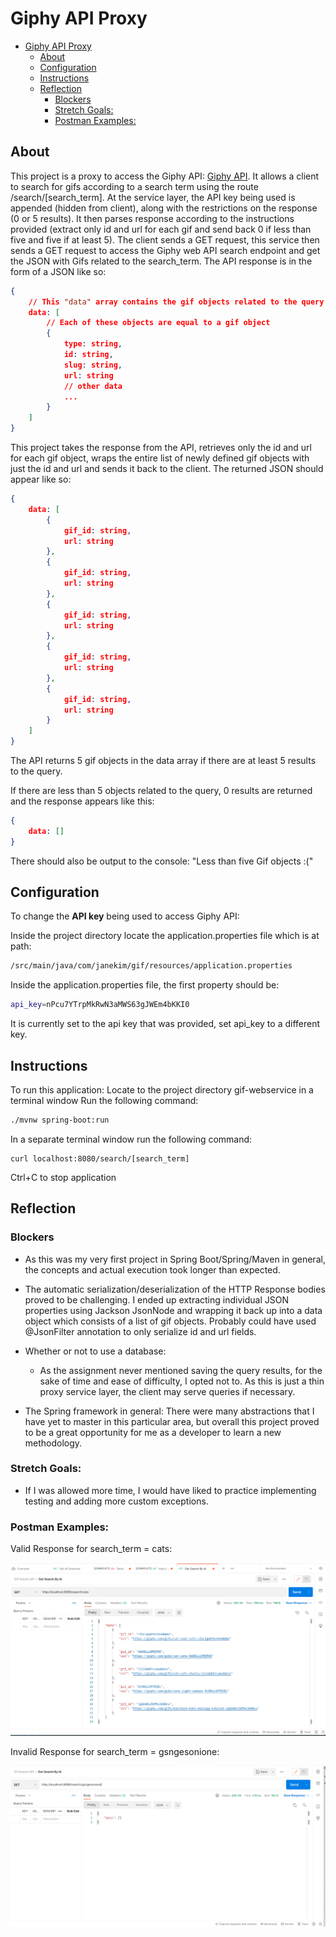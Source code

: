 # Giphy API Proxy

- [Giphy API Proxy](#giphy-api-proxy)
  - [About](#about)
  - [Configuration](#configuration)
  - [Instructions](#instructions)
  - [Reflection](#reflection)
    - [Blockers](#blockers)
    - [Stretch Goals:](#stretch-goals)
    - [Postman Examples:](#postman-examples)

## About

This project is a proxy to access the Giphy API: [Giphy API](https://developers.giphy.com/docs/api#quick-start-guide). It allows a client to search for gifs according to a search term using the route /search/[search_term]. At the service layer, the API key being used is appended (hidden from client), along with the restrictions on the response (0 or 5 results). It then parses response according to the instructions provided (extract only id and url for each gif and send back 0 if less than five and five if at least 5).
The client sends a GET request, this service then sends a GET request to access the Giphy web API search endpoint and get the JSON with Gifs related to the search_term. The API response is in the form of a JSON like so: 

```json
{
    // This "data" array contains the gif objects related to the query
    data: [
        // Each of these objects are equal to a gif object
        {
            type: string,
            id: string,
            slug: string,
            url: string
            // other data
            ... 
        }
    ]
}
```

This project takes the response from the API, retrieves only the id and url for each gif object, wraps the entire list of newly defined gif objects with just the id and url and sends it back to the client. The returned JSON should appear like so:

```json
{
    data: [
        {
            gif_id: string,
            url: string
        },
        {
            gif_id: string,
            url: string
        },
        {
            gif_id: string,
            url: string
        },
        {
            gif_id: string,
            url: string
        },
        {
            gif_id: string,
            url: string
        }
    ]
}
```

The API returns 5 gif objects in the data array if there are at least 5 results to the query.

If there are less than 5 objects related to the query, 0 results are returned and the response appears like this:

```json
{
    data: []
}
```

There should also be output to the console:
"Less than five Gif objects :("

## Configuration

To change the **API key** being used to access Giphy API:

Inside the project directory locate the application.properties file which is at path:

```sh
/src/main/java/com/janekim/gif/resources/application.properties
```

Inside the application.properties file, the first property should be:

```sh
api_key=nPcu7YTrpMkRwN3aMWS63gJWEm4bKKI0
```

It is currently set to the api key that was provided, set api_key to a different key.

## Instructions

To run this application:
Locate to the project directory gif-webservice in a terminal window
Run the following command:

```sh
./mvnw spring-boot:run
```

In a separate terminal window run the following command:

```curl
curl localhost:8080/search/[search_term]
```

Ctrl+C to stop application

## Reflection

### Blockers

- As this was my very first project in Spring Boot/Spring/Maven in general, the concepts and actual execution took longer than expected.
  
- The automatic serialization/deserialization of the HTTP Response bodies proved to be challenging. I ended up extracting individual JSON properties using Jackson JsonNode and wrapping it back up into a data object which consists of a list of gif objects. Probably could have used @JsonFilter annotation to only serialize id and url fields.
  
- Whether or not to use a database:
  - As the assignment never mentioned saving the query results, for the sake of time and ease of difficulty, I opted not to. As this is just a thin proxy service layer, the client may serve queries if necessary.

- The Spring framework in general: There were many abstractions that I have yet to master in this particular area, but overall this project proved to be a great opportunity for me as a developer to learn a new methodology.

### Stretch Goals:

- If I was allowed more time, I would have liked to practice implementing testing and adding more custom exceptions.

### Postman Examples:

Valid Response for search_term = cats:

![Valid Postman Response Screenshot](/ValidPostman.png)

Invalid Response for search_term = gsngesonione:

![Invalid Postman Response Screenshot](/InvalidPostman.png)
